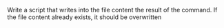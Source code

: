 Write a script that writes into the file content the result of the command. If the file content already exists, it should be overwritten
